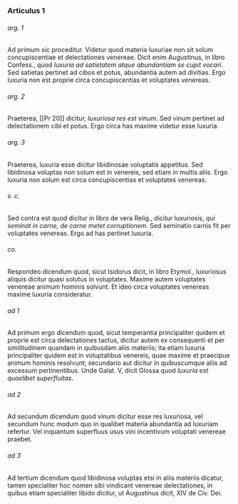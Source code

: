 ### Articulus 1

###### arg. 1
Ad primum sic proceditur. Videtur quod materia luxuriae non sit solum concupiscentiae et delectationes venereae. Dicit enim Augustinus, in libro Confess., quod *luxuria ad satietatem atque abundantiam se cupit vocari*. Sed satietas pertinet ad cibos et potus, abundantia autem ad divitias. Ergo luxuria non est proprie circa concupiscentias et voluptates venereas.

###### arg. 2
Praeterea, [[Pr 20]] dicitur, *luxuriosa res est vinum*. Sed vinum pertinet ad delectationem cibi et potus. Ergo circa has maxime videtur esse luxuria.

###### arg. 3
Praeterea, luxuria esse dicitur libidinosae voluptatis appetitus. Sed libidinosa voluptas non solum est in venereis, sed etiam in multis aliis. Ergo luxuria non solum est circa concupiscentias et voluptates venereas.

###### s. c.
Sed contra est quod dicitur in libro de vera Relig., dicitur luxuriosis, *qui seminat in carne, de carne metet corruptionem*. Sed seminatio carnis fit per voluptates venereas. Ergo ad has pertinet luxuria.

###### co.
Respondeo dicendum quod, sicut Isidorus dicit, in libro Etymol., luxuriosus aliquis dicitur quasi solutus in voluptates. Maxime autem voluptates venereae animum hominis solvunt. Et ideo circa voluptates venereas maxime luxuria consideratur.

###### ad 1
Ad primum ergo dicendum quod, sicut temperantia principaliter quidem et proprie est circa delectationes tactus, dicitur autem ex consequenti et per similitudinem quandam in quibusdam aliis materiis; ita etiam luxuria principaliter quidem est in voluptatibus venereis, quae maxime et praecipue animum hominis resolvunt; secundario aut dicitur in quibuscumque aliis ad excessum pertinentibus. Unde Galat. V, dicit Glossa quod *luxuria est quaelibet superfluitas*.

###### ad 2
Ad secundum dicendum quod vinum dicitur esse res luxuriosa, vel secundum hunc modum quo in qualibet materia abundantia ad luxuriam refertur. Vel inquantum superfluus usus vini incentivum voluptati venereae praebet.

###### ad 3
Ad tertium dicendum quod libidinosa voluptas etsi in aliis materiis dicatur, tamen specialiter hoc nomen sibi vindicant venereae delectationes, in quibus etiam specialiter libido dicitur, ut Augustinus dicit, XIV de Civ. Dei.

